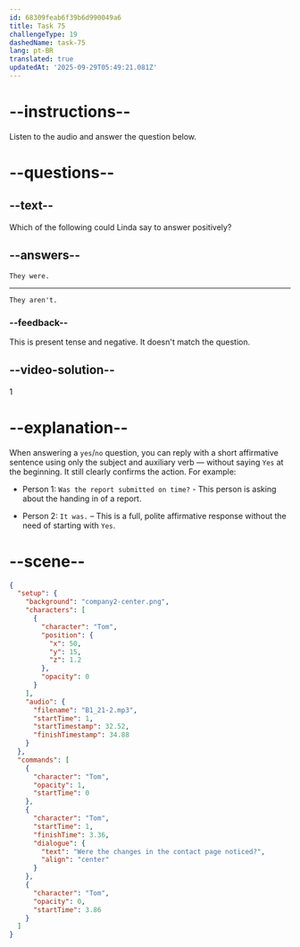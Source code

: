 ```yaml
---
id: 68309feab6f39b6d990049a6
title: Task 75
challengeType: 19
dashedName: task-75
lang: pt-BR
translated: true
updatedAt: '2025-09-29T05:49:21.081Z'
---
```


<!-- (Audio) Tom: Were the changes in the contact page noticed? -->

<!-- SPEAKING -->

# --instructions--

Listen to the audio and answer the question below.

# --questions--

## --text--

Which of the following could Linda say to answer positively?

## --answers--

`They were.`

---

`They aren't.`

### --feedback--

This is present tense and negative. It doesn't match the question.

## --video-solution--

1

# --explanation--

When answering a `yes`/`no` question, you can reply with a short affirmative sentence using only the subject and auxiliary verb — without saying `Yes` at the beginning. It still clearly confirms the action. For example:

- Person 1: `Was the report submitted on time?` - This person is asking about the handing in of a report. 

- Person 2: `It was.` – This is a full, polite affirmative response without the need of starting with `Yes`.

# --scene--

```json
{
  "setup": {
    "background": "company2-center.png",
    "characters": [
      {
        "character": "Tom",
        "position": {
          "x": 50,
          "y": 15,
          "z": 1.2
        },
        "opacity": 0
      }
    ],
    "audio": {
      "filename": "B1_21-2.mp3",
      "startTime": 1,
      "startTimestamp": 32.52,
      "finishTimestamp": 34.88
    }
  },
  "commands": [
    {
      "character": "Tom",
      "opacity": 1,
      "startTime": 0
    },
    {
      "character": "Tom",
      "startTime": 1,
      "finishTime": 3.36,
      "dialogue": {
        "text": "Were the changes in the contact page noticed?",
        "align": "center"
      }
    },
    {
      "character": "Tom",
      "opacity": 0,
      "startTime": 3.86
    }
  ]
}
```
